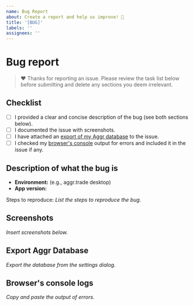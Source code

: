 ```yaml
---
name: Bug Report
about: Create a report and help us improve! 🤕
title: '[BUG]'
labels: ''
assignees: ''
---
```

# Bug report

> ❤️ Thanks for reporting an issue. Please review the task list below before submitting and delete any sections you deem irrelevant.

## Checklist

- [ ] I provided a clear and concise description of the bug (see both sections below).
- [ ] I documented the issue with screenshots.
- [ ] I have attached an [export of my Aggr database](https://imgur.com/a/traIrKb) to the issue.
- [ ] I checked my [browser's console](https://balsamiq.com/support/faqs/browserconsole/) output for errors and included it in the issue if any.

## Description of what the bug is

- **Environment:** (e.g., aggr.trade desktop)
- **App version:**

Steps to reproduce:
*List the steps to reproduce the bug.*

## Screenshots
*Insert screenshots below.*

## Export Aggr Database
*Export the database from the settings dialog.*

## Browser's console logs
*Copy and paste the output of errors.*

